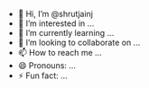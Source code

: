 - 👋 Hi, I’m @shrutjainj
- 👀 I’m interested in ...
- 🌱 I’m currently learning ...
- 💞️ I’m looking to collaborate on ...
- 📫 How to reach me ...
- 😄 Pronouns: ...
- ⚡ Fun fact: ...

<!---
shrutjainj/shrutjainj is a ✨ special ✨ repository because its `README.md` (this file) appears on your GitHub profile.
You can click the Preview link to take a look at your changes.
--->
